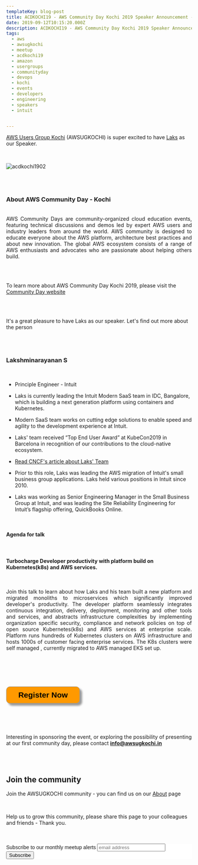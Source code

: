 ```yaml
---
templateKey: blog-post
title: ACDKOCHI19 - AWS Community Day Kochi 2019 Speaker Announcement - Laks
date: 2019-09-12T10:15:20.000Z
description: ACDKOCHI19 - AWS Community Day Kochi 2019 Speaker Announcement -  Laks
tags:
  - aws
  - awsugkochi
  - meetup
  - acdkochi19
  - amazon
  - usergroups
  - communityday
  - devops
  - kochi
  - events
  - developers
  - engineering
  - speakers
  - intuit


---
```


[AWS Users Group Kochi](https://awsugkochi.in) (AWSUGKOCHI) is super excited to have [Laks](https://www.linkedin.com/in/laks1/) as our Speaker.

<br>

![acdkochi1902](/img/awsugkochi-acdkochi19-speaker-laks.png)


<br> 
<br>

<h3> About AWS Community Day - Kochi </h3>

<br>
<div style="text-align: justify">
AWS Community Days are community-organized cloud education events, featuring technical discussions and demos led by expert AWS users and industry leaders from around the world. AWS community is designed to educate everyone about the AWS platform, architecture best practices and about new innovation. The global AWS ecosystem consists of a range of AWS enthusiasts and advocates who are passionate about helping others build.
</div>

<br> <br> 

To learn more about AWS Community Day Kochi 2019, please visit the [Community Day website](https://communityday.awsugkochi.in)


<br> <br> 

It's a great pleasure to have Laks as our speaker. Let's find out more about the person

<br> <br> 

<h3> Lakshminarayanan S </h3>

<br>

- Principle Engineer - Intuit
- Laks is currently leading the Intuit Modern SaaS team in IDC, Bangalore, which is building a next generation platform using containers and Kubernetes. 
- Modern SaaS team works on cutting edge solutions to enable speed and agility to the development experience at Intuit.

- Laks' team received “Top End User Award” at KubeCon2019 in Barcelona in recognition of our contributions to the cloud-native ecosystem.
- [Read CNCF's article about Laks' Team](https://www.cncf.io/announcement/2019/05/21/cloud-native-computing-foundation-announces-intuit-as-winner-of-top-end-user-award/)

- Prior to this role, Laks was leading the AWS migration of Intuit's small business group applications.
Laks held various positions in Intuit since 2010.

- Laks was working as Senior Engineering Manager in the Small Business Group at Intuit, and was leading the Site Reliability Engineering for Intuit’s flagship offering, QuickBooks Online.


<br>

<h4> Agenda for talk </h4>
<br>
<h4> Turbocharge Developer productivity with platform build on Kubernetes(k8s) and AWS services. </h4>
<br>

<div style="text-align: justify">

Join this talk to learn about how Laks and his team built a new platform and migrated monoliths to microservices which significantly improved developer's productivity. The developer platform seamlessly integrates continuous integration, delivery, deployment, monitoring and other tools and services, and abstracts infrastructure complexities by implementing organization specific security, compliance and network policies on top of open source Kubernetes(k8s) and AWS services at enterprise scale. Platform runs hundreds of Kubernetes clusters on AWS infrastructure and hosts 1000s of customer facing enterprise services. The K8s clusters were self managed , currently migrated to AWS managed EKS set up.
</div>

<br> <br> <br> <br>

<form>
<input style="width: 200px; padding: 10px; cursor: pointer; box-shadow: 6px 6px 5px; #999; -webkit-box-shadow: 6px 6px 5px #999; -moz-box-shadow: 6px 6px 5px #999; font-weight: bold; background: #FF9900; color: #000; border-radius: 10px; border: 1px solid #999; font-size: 150%;" type="button" value="Register Now" onclick="location.href='https://konfhub.com/awsugkochi'" />
</form>  

<br> <br> <br> <br>
Interesting in sponsoring the event, or exploring the possibility of presenting at our first community day, please contact **info@awsugkochi.in**


<br> <br>

## Join the community

Join the AWSUGKOCHI community - you can find us on our [About](https://awsugkochi.in/about) page

<br> 

Help us to grow this community, please share this page to your colleagues and friends - Thank you.

<br>
<br>

<!-- Begin Mailchimp Signup Form -->
<link href="//cdn-images.mailchimp.com/embedcode/slim-10_7.css" rel="stylesheet" type="text/css">
<style type="text/css">
	#mc_embed_signup{background:#fff; clear:left; font:14px Helvetica,Arial,sans-serif; }
	/* Add your own Mailchimp form style overrides in your site stylesheet or in this style block.
	   We recommend moving this block and the preceding CSS link to the HEAD of your HTML file. */
</style>
<div id="mc_embed_signup">
<form action="https://awsugkochi.us20.list-manage.com/subscribe/post?u=b4c4469413422365d2a2e5cf6&amp;id=d4837b9a16" method="post" id="mc-embedded-subscribe-form" name="mc-embedded-subscribe-form" class="validate" target="_blank" novalidate>
    <div id="mc_embed_signup_scroll">
	<label for="mce-EMAIL">Subscribe to our monthly meetup alerts</label>
	<input type="email" value="" name="EMAIL" class="email" id="mce-EMAIL" placeholder="email address" required>
    <!-- real people should not fill this in and expect good things - do not remove this or risk form bot signups-->
    <div style="position: absolute; left: -5000px;" aria-hidden="true"><input type="text" name="b_b4c4469413422365d2a2e5cf6_d4837b9a16" tabindex="-1" value=""></div>
    <div class="clear"><input type="submit" value="Subscribe" name="subscribe" id="mc-embedded-subscribe" class="button"></div>
    </div>
</form>
</div>

<!--End mc_embed_signup-->
